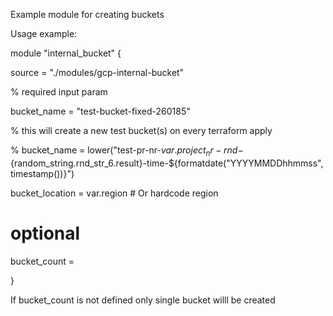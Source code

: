 Example module for creating buckets

Usage example:

module "internal_bucket" {

  source = "./modules/gcp-internal-bucket"
  
  % required input param
  
  bucket_name = "test-bucket-fixed-260185"
  
  % this will create a new test bucket(s) on every terraform apply
  
  % bucket_name = lower("test-pr-nr-${var.project_nr}-rnd-${random_string.rnd_str_6.result}-time-${formatdate("YYYYMMDDhhmmss", timestamp())}")
  
  bucket_location = var.region  # Or hardcode region
  
  # optional
  
  bucket_count = 
  
}

If bucket_count is not defined only single bucket willl be created


